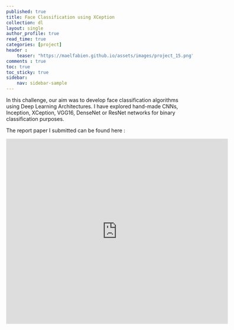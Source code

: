 ```yaml
---
published: true
title: Face Classification using XCeption
collection: dl
layout: single
author_profile: true
read_time: true
categories: [project]
header :
    teaser: "https://maelfabien.github.io/assets/images/project_15.png"
comments : true
toc: true
toc_sticky: true
sidebar:
    nav: sidebar-sample
---
```


In this challenge, our aim was to develop face classification algorithms using Deep Learning Architectures. I have explored hand-made CNNs, Inception, XCeption, VGG16, DenseNet or ResNet networks for binary classification purposes.

The report paper I submitted can be found here :

<embed src="https://maelfabien.github.io/assets/images/DataChallenge.pdf" type="application/pdf" width="600px" height="500px" />
